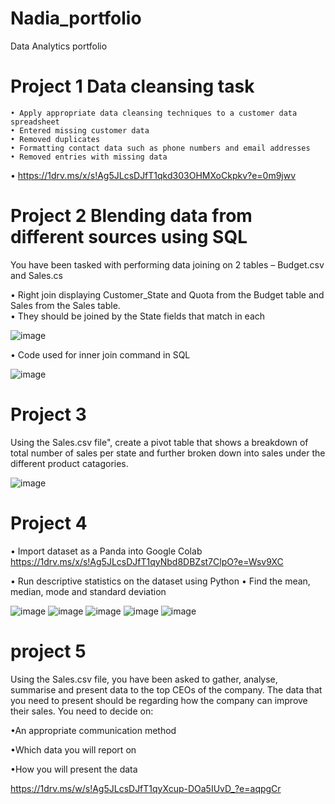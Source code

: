 # Nadia_portfolio
Data Analytics portfolio
# Project 1 Data cleansing task
	• Apply appropriate data cleansing techniques to a customer data spreadsheet
	• Entered missing customer data 
	• Removed duplicates 
	• Formatting contact data such as phone numbers and email addresses
	• Removed entries with missing data
 • https://1drv.ms/x/s!Ag5JLcsDJfT1qkd303OHMXoCkpkv?e=0m9jwv

 # Project 2 Blending data from different sources using SQL
 You have been tasked with performing data joining on 2 tables – Budget.csv and Sales.cs
 
 • Right join displaying Customer_State and Quota from the Budget table and Sales from the Sales table.  
 • They should be joined by the State fields that match in each
 
 ![image](https://github.com/user-attachments/assets/1b848aa5-ee09-4ae0-ac1f-1c3d996ba2f0)
 
 • Code used for inner join command in SQL


![image](https://github.com/user-attachments/assets/2a049fa5-73f0-4895-b35a-89b5326e4a21)

# Project 3
Using the Sales.csv file", create a pivot table that shows a breakdown of total number of sales per state and further broken down into sales under the different product catagories.

![image](https://github.com/user-attachments/assets/e7723504-9586-4f4a-81e4-3603717a8d40)

# Project 4

• Import dataset as a Panda into Google Colab https://1drv.ms/x/s!Ag5JLcsDJfT1qyNbd8DBZst7ClpO?e=Wsv9XC

• Run descriptive statistics on the dataset using Python
• Find the mean, median, mode and standard deviation

![image](https://github.com/user-attachments/assets/170ff0a5-bb9a-42fd-b84b-9c14ed22cdde)
![image](https://github.com/user-attachments/assets/851036c0-feb7-4b08-8b3b-8507414c33d6)
![image](https://github.com/user-attachments/assets/591fb525-104f-45f7-921b-5a7151c49b94)
![image](https://github.com/user-attachments/assets/50818212-309b-48a2-935b-bd5b65e361fb)
![image](https://github.com/user-attachments/assets/ed4a730b-10d0-49f9-9dee-c1c7aca901cf)

# project 5
Using the Sales.csv file, you have been asked to gather, analyse, summarise and present data to the top CEOs of the company. 
The data that you need to present should be regarding how the company can improve their sales. You need to decide on:

•An appropriate communication method

•Which data you will report on

•How you will present the data  

https://1drv.ms/w/s!Ag5JLcsDJfT1qyXcup-DOa5IUvD_?e=aqpgCr























